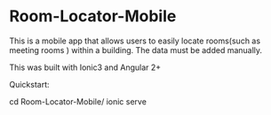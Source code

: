 # Room-Locator-Mobile
This is a mobile app that allows users to easily locate rooms(such as meeting rooms ) within a building. The data must be added manually.

This was built with Ionic3 and Angular 2+

Quickstart:

cd Room-Locator-Mobile/
ionic serve
